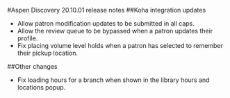#Aspen Discovery 20.10.01 release notes
##Koha integration updates
- Allow patron modification updates to be submitted in all caps.
- Allow the review queue to be bypassed when a patron updates their profile.
- Fix placing volume level holds when a patron has selected to remember their pickup location.

##Other changes
- Fix loading hours for a branch when shown in the library hours and locations popup. 